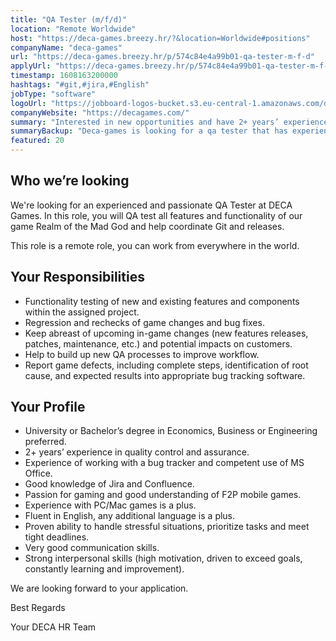 ```yaml
---
title: "QA Tester (m/f/d)"
location: "Remote Worldwide"
host: "https://deca-games.breezy.hr/?&location=Worldwide#positions"
companyName: "deca-games"
url: "https://deca-games.breezy.hr/p/574c84e4a99b01-qa-tester-m-f-d"
applyUrl: "https://deca-games.breezy.hr/p/574c84e4a99b01-qa-tester-m-f-d/apply"
timestamp: 1608163200000
hashtags: "#git,#jira,#English"
jobType: "software"
logoUrl: "https://jobboard-logos-bucket.s3.eu-central-1.amazonaws.com/deca-games"
companyWebsite: "https://decagames.com/"
summary: "Interested in new opportunities and have 2+ years’ experience in quality control and assurance? Deca-games has a job opening for a qa tester."
summaryBackup: "Deca-games is looking for a qa tester that has experience in: #git, #jira, #English."
featured: 20
---
```


## Who we’re looking

We're looking for an experienced and passionate QA Tester at DECA Games. In this role, you will QA test all features and functionality of our game Realm of the Mad God and help coordinate Git and releases.

This role is a remote role, you can work from everywhere in the world.

## Your Responsibilities

*   Functionality testing of new and existing features and components within the assigned project.
*   Regression and rechecks of game changes and bug fixes.
*   Keep abreast of upcoming in-game changes (new features releases, patches, maintenance, etc.) and potential impacts on customers.
*   Help to build up new QA processes to improve workflow.
*   Report game defects, including complete steps, identification of root cause, and expected results into appropriate bug tracking software.

## Your Profile

*   University or Bachelor’s degree in Economics, Business or Engineering preferred.
*   2+ years’ experience in quality control and assurance.
*   Experience of working with a bug tracker and competent use of MS Office.
*   Good knowledge of Jira and Confluence.
*   Passion for gaming and good understanding of F2P mobile games.
*   Experience with PC/Mac games is a plus.
*   Fluent in English, any additional language is a plus.
*   Proven ability to handle stressful situations, prioritize tasks and meet tight deadlines.
*   Very good communication skills.
*   Strong interpersonal skills (high motivation, driven to exceed goals, constantly learning and improvement).

We are looking forward to your application.

Best Regards

Your DECA HR Team
